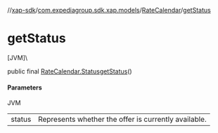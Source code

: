 //[xap-sdk](../../../index.md)/[com.expediagroup.sdk.xap.models](../index.md)/[RateCalendar](index.md)/[getStatus](get-status.md)

# getStatus

[JVM]\

public final [RateCalendar.Status](-status/index.md)[getStatus](get-status.md)()

#### Parameters

JVM

| | |
|---|---|
| status | Represents whether the offer is currently available. |
